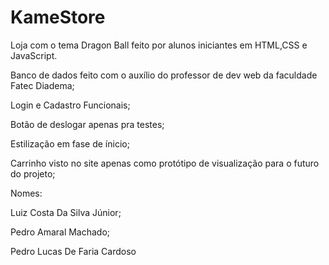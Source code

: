 # KameStore

Loja com o tema Dragon Ball feito por alunos iniciantes em HTML,CSS e JavaScript. 

Banco de dados feito com o auxílio do professor de dev web da faculdade Fatec Diadema;

Login e Cadastro Funcionais;

Botão de deslogar apenas pra testes;

Estilização em fase de ínicio;

Carrinho visto no site apenas como protótipo de visualização para o futuro do projeto;

Nomes:

Luiz Costa Da Silva Júnior;

Pedro Amaral Machado;

Pedro Lucas De Faria Cardoso
